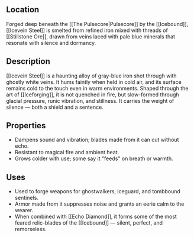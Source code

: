 ## Location  
Forged deep beneath the [[The Pulsecore|Pulsecore]] by the [[Icebound]], [[Icevein Steel]] is smelted from refined iron mixed with threads of [[Stillstone Ore]], drawn from veins laced with pale blue minerals that resonate with silence and dormancy.

## Description  
[[Icevein Steel]] is a haunting alloy of gray-blue iron shot through with ghostly white veins. It hums faintly when held in cold air, and its surface remains cold to the touch even in warm environments. Shaped through the art of [[Iceforging]], it is not quenched in fire, but slow-formed through glacial pressure, runic vibration, and stillness. It carries the weight of silence — both a shield and a sentence.

## Properties  
- Dampens sound and vibration; blades made from it can cut without echo.
- Resistant to magical fire and ambient heat.
- Grows colder with use; some say it "feeds" on breath or warmth.

## Uses  
- Used to forge weapons for ghostwalkers, iceguard, and tombbound sentinels.
- Armor made from it suppresses noise and grants an eerie calm to the wearer.
- When combined with [[Echo Diamond]], it forms some of the most feared relic-blades of the [[Icebound]] — silent, perfect, and remorseless.
